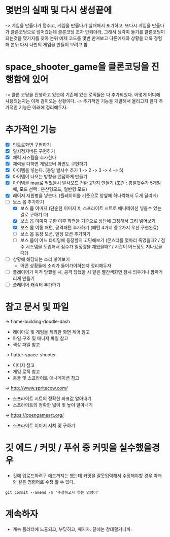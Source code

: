 # 몇번의 실패 및 다시 생성끝에
-> 게임을 만들다가 멈추고, 게임을 만들다가 실패해서 포기하고, 또다시 게임을 만들다가  클론코딩으로 넘어갔는데 클론코딩 조차 안되더라, 그래서 생각이 들기를 클론코딩이 되는것을 몇가지를 찾아 본뒤 예제 코드를 몇번 만져보고 다른예제와 상황을 더욱 경험해 본뒤 다시 나만의 게임을 만들어 보려고 함

# space_shooter_game을 클론코딩을 진행함에 있어
-> 클론 코딩을 진행하고 있는데 기존에 있는 로직들은 다 추가되었다. 어떻게 어디에 사용되는지는 이제 감이오는 상황이다.
-> 추가적인 기능을 개발해서 올리고자 한다 추가적인 기능은 아래에 정리해두자.

# 추가적인 기능 
- [x] 인트로화면 구현하기
- [x] 일시정지버튼 구현하기
- [x] 체력 시스템을 추가한다
- [x] 체력을 다하면 게임오버 화면도 구현하기
- [x] 아이템을 넣는다. (총알 발사수 추가 1 -> 2 -> 3 -> 4 -> 5)
- [x] 아이템이 나오는 방향을 랜덤하게 만들기
- [x] 아이템을 max로 먹었을시 발사모드 전환 2가지 만들기 (조건 : 총알갯수가 5개일때, 모드 선택 : 분산형모드, 일반형 모드)
- [x] 레이저 지원병을 넣는다. (플레이어를 기준으로 양옆에 하나씩해서 두개 달리게)
- [ ] 보스 몹 추가하기 
    - [x] 보스 몹 이미지 (단순한 이미지 X, 스프라이트 시트로 애니메이션 넣을수 있는걸로 구하기 O)
    - [x] 보스 몹 이미지 구한 이후 화면을 기준으로 상단에 고정해서 그려 넣어보기
    - [x] 보스 몹 이동 패턴, 공격패턴 추가하기 (패턴 4가지 중 2가지 우선 구현완료)
    - [ ] 보스 몹 등장 모션, 엔딩 모션 추가하기   
    - [ ] 보스 몹이 어느 타이밍에 등장할지 고민해보기 (몬스터를 몇마리 죽였을때? / 점수 시스템을 도입해서 점수가 일정량을 채웠을때? / 시간이 어느정도 지나갔을때?)
- [ ] 상황에 해당되는 소리 넣어보기
    - 어떤 상황들에 소리가 들어가야하는지 정리해두자
- [ ] 플레이어가 피격 당했을 시, 공격 당했을 시 얕은 빨간색화면 잠시 띄우거나 깜빡거리게 만들기
- [ ] 플레이어 캐릭터 추가하기 

# 참고 문서 및 파일
-> flame-building-doodle-dash 
- 레이아웃 및 게임을 제외한 화면 제어 참고
- 파일 구조 및 매니저 파일 참고
- 색상 파일 참고

-> flutter-space-shooter
- 이미지 참고
- 게임 로직 참고
- 충돌 및 스프라이트 애니메이션 참고

 -> http://www.spritecow.com/
 - 스프라이트 시트의 정확한 좌표값 알아내기
 - 스프라이트의 정확한 넓이 및 높이 알아내기

 ->  https://opengameart.org/
 - 스프라이트 이미지 서치 및 구하기 

 # 깃 에드 / 커밋 / 푸쉬 중 커밋을 실수했을경우
 - 깃에 업로드하려구 에드까지는 했는데 커밋을 잘못입력해서 수정해야할 경우 아래와 같은 명령어로 수정 할 수 있다.
 ```
 git commit --amend -m '수정하고자 하는 명령어'
 ```

 # 계속하자
 - 계속 플러터에 노출되고, 부딪히고, 깨지자. 끝에는 창대할거니까.